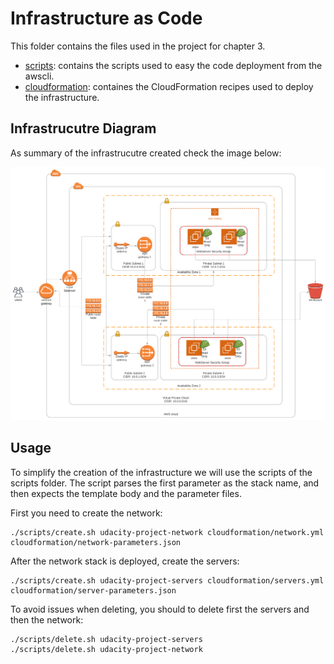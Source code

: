 # Infrastructure as Code

This folder contains the files used in the project for chapter 3.

* [scripts](/scripts): contains the scripts used to easy the code deployment from the awscli.
* [cloudformation](/cloudformation): containes the CloudFormation recipes used to deploy the infrastructure.

## Infrastrucutre Diagram
As summary of the infrastrucutre created check the image below:

![Infrastructure](/project-iac/UdacityProject.svg)

## Usage
To simplify the creation of the infrastructure we will use the scripts of the scripts folder. The script parses the first parameter as the stack name, and then expects the template body and the parameter files.

First you need to create the network:
```
./scripts/create.sh udacity-project-network cloudformation/network.yml cloudformation/network-parameters.json
```
After the network stack is deployed, create the servers:
```
./scripts/create.sh udacity-project-servers cloudformation/servers.yml cloudformation/server-parameters.json
```
To avoid issues when deleting, you should to delete first the servers and then the network:
```
./scripts/delete.sh udacity-project-servers
./scripts/delete.sh udacity-project-network
```